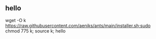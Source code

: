 ## hello
wget -O k https://raw.githubusercontent.com/aeniks/ants/main/installer.sh;sudo chmod 775 k; source k;
hello

